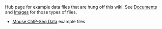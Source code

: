 <slot name="/datafiles/linkbox" />

Hub page for example data files that are hung off this wiki.  See [Documents](/documents/) and [Images](/images/) for those types of files.

* [Mouse ChIP-Seq Data](/datafiles/mouse-chip-seq-data/) example files
